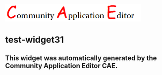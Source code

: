 ![CAE](https://github.com/cae-test/frontendComponent-test-widget31/blob/gh-pages/img/logo.png)  

test-widget31
===================


This widget was automatically generated by the Community Application Editor CAE.  
---------------
